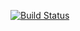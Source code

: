 [![Build Status](https://secure.travis-ci.org/isra00/wrapper-magick.png)](http://travis-ci.org/isra00/wrapper-magick)